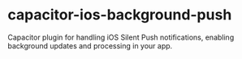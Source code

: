 # capacitor-ios-background-push
Capacitor plugin for handling iOS Silent Push notifications, enabling background updates and processing in your app.

